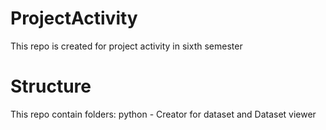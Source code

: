 # ProjectActivity
This repo is created for project activity in sixth semester
# Structure
This repo contain folders:
    python - Creator for dataset and Dataset viewer
